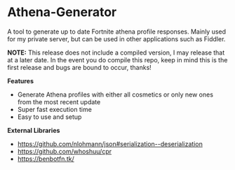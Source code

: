 # Athena-Generator
A tool to generate up to date Fortnite athena profile responses. Mainly used for my private server, but can be used in other applications such as Fiddler.

**NOTE:** This release does not include a compiled version, I may release that at a later date. In the event you do compile this repo, keep in mind this is the first release and bugs are bound to occur, thanks!

__Features__
- Generate Athena profiles with either all cosmetics or only new ones from the most recent update
- Super fast execution time
- Easy to use and setup

__External Libraries__
- https://github.com/nlohmann/json#serialization--deserialization
- https://github.com/whoshuu/cpr
- https://benbotfn.tk/
